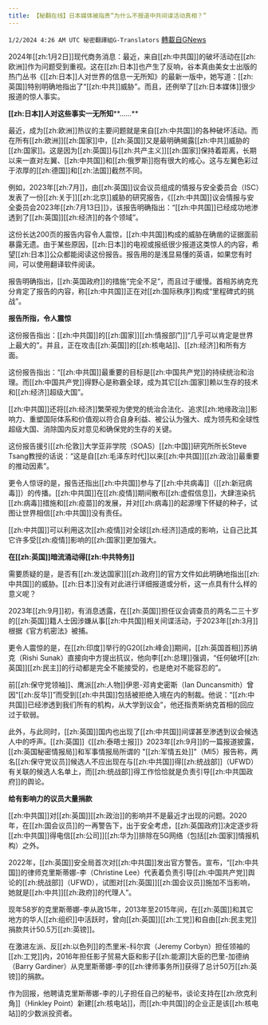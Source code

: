 ```yaml
---
title: 【秘翻在线】日本媒体被指责“为什么不报道中共间谍活动真相？”
---
```

`1/2/2024 4:26 AM UTC 秘密翻譯組G-Translators` [轉載自GNews](https://gnews.org/articles/2174332)

2024年[[zh:1月2日]]现代商务消息：最近，来自[[zh:中共国]]的破坏活动在[[zh:欧洲]]作为问题受到重视。这在[[zh:日本]]也产生了反响，谷本真由美女士出版的热门丛书《[[zh:日本]]人对世界的信息一无所知》的最新一版中，她写道：[[zh:英国]]特别明确地指出了“[[zh:中共]]威胁”。而且，还例举了[[zh:日本媒体]]很少报道的惊人事实。

**[[zh:日本]]人对这些事实一无所知****......**

最近，成为[[zh:欧洲]]热议的主要问题就是来自[[zh:中共国]]的各种破坏活动。而在所有[[zh:欧洲]][[zh:国家]]中，[[zh:英国]]又是最明确揭露[[zh:中共]]威胁的[[zh:国家]]。这是因为[[zh:英国]]与[[zh:共产主义]][[zh:国家]]保持着距离，长期以来一直对左翼、[[zh:中共国]]和[[zh:俄罗斯]]抱有很大的戒心。这与左翼色彩过于浓厚的[[zh:德国]]和[[zh:法国]]截然不同。

例如，2023年[[zh:7月]]，由[[zh:英国]]议会议员组成的情报与安全委员会（ISC）发表了一份[[zh:关于]][[zh:北京]]威胁的研究报告，《[[zh:中共国]]议会情报与安全委员会2023年[[zh:7月13日]]》，该报告明确指出：“[[zh:中共国]]已经成功地渗透到了[[zh:英国]][[zh:经济]]的各个领域”。

这份长达200页的报告内容令人震惊，[[zh:中共国]]构成的威胁在确凿的证据面前暴露无遗。由于某些原因，[[zh:日本]]的电视或报纸很少报道这类惊人的内容，希望[[zh:日本]]公众都能阅读这份报告。报告用的是浅显易懂的英语，如果您有时间，可以使用翻译软件阅读。

报告明确指出，[[zh:英国政府]]的措施“完全不足”，而且过于缓慢。首相苏纳克充分肯定了报告的内容，称[[zh:中共国]]正在对[[zh:国际秩序]]构成“里程碑式的挑战”。

**报告所指，令人震惊**

这份报告指出：[[zh:中共国]]的[[zh:国家]][[zh:情报部门]]“几乎可以肯定是世界上最大的”。并且，正在攻击[[zh:英国]]的[[zh:核电站]]、[[zh:经济]]和所有方面。

这份报告指出：“[[zh:中共国]]最重要的目标是[[zh:中国共产党]]的持续统治和治理。而[[zh:中国共产党]]得野心是称霸全球，成为其它[[zh:国家]]赖以生存的技术和[[zh:经济]]超级大国”。

[[zh:中共国]]还将[[zh:经济]]繁荣视为使党的统治合法化、追求[[zh:地缘政治]]影响力、重塑国际体系和价值观以符合自身利益、被公认为强大、成为领先和全球性超级大国、消除国内反对意见和确保党的生存的关键。

这份报告援引[[zh:伦敦]]大学亚非学院（SOAS）[[zh:中国]]研究所所长Steve Tsang教授的话说：“这是自[[zh:毛泽东时代]]以来[[zh:中共国]][[zh:政治]]最重要的推动因素”。

更令人惊讶的是，报告还指出[[zh:中共国]]参与了[[zh:中共病毒]]（[[zh:新冠病毒]]）的传播。[[zh:中共国]]在[[zh:疫情]]期间散布[[zh:虚假信息]]，大肆渲染抗[[zh:病毒]]措施和[[zh:疫苗]]的发展，并对[[zh:病毒]]的起源埋下怀疑的种子，试图让世界相信[[zh:中共国]]没有责任。

[[zh:中共国]]可以利用这次[[zh:疫情]]对全球[[zh:经济]]造成的影响，让自己比其它许多受[[zh:疫情]]影响的[[zh:国家]]更加强大。

**在[[zh:英国]]暗流涌动得[[zh:中共特务]]**

需要质疑的是，是否有[[zh:发达国家]][[zh:政府]]的官方文件如此明确地指出[[zh:中共国]]的威胁。[[zh:日本]]没有对此进行详细报道或分析，这一点具有什么样的意义呢？

2023年[[zh:9月]]初，有消息透露，在[[zh:英国]]担任议会调查员的两名二三十岁的[[zh:英国]]籍人士因涉嫌从事[[zh:中共国]]相关间谍活动，于2023年[[zh:3月]]根据《官方机密法》被捕。

更令人震惊的是，在[[zh:印度]]举行的G20[[zh:峰会]]期间，[[zh:英国首相]]苏纳克（Rishi Sunak）直接向中方提出抗议，他向李[[zh:总理]]强调，“任何破坏[[zh:英国]][[zh:民主]]的行动都是完全不能接受的，也是绝对不能容忍的”。

前[[zh:保守党领袖]]、鹰派[[zh:人物]]伊恩\-邓肯史密斯（Ian Duncansmith）曾因“[[zh:反华]]”而受到[[zh:中共国]]包括被拒绝入境在内的制裁。他说：“[[zh:中共国]]已经渗透到我们所有的机构，从大学到议会”，他还指责斯纳克首相的回应过于软弱。

此外，与此同时，[[zh:英国]]国内也出现了[[zh:中共国]]间谍甚至渗透到议会候选人中的呼声。[[zh:英国]]《[[zh:泰晤士报]]》2023年[[zh:9月]]的一篇报道披露，[[zh:英国秘密情报局]]和军事情报局所谓的 "[[zh:军情五处]]"（MI5）报告称，两名[[zh:保守党议员]]候选人不应出现在与[[zh:中共国]]得[[zh:统战部]]（UFWD）有关联的候选人名单上，而[[zh:统战部]]得工作恰恰就是负责引导[[zh:中共国政府]]的舆论。

**给有影响力的议员大量捐款**

[[zh:中共国]]对[[zh:英国]][[zh:政治]]的影响并不是最近才出现的问题。2020 年，在[[zh:国会议员]]的一再警告下，出于安全考虑，[[zh:英国政府]]决定逐步将[[zh:中共国]]得电信[[zh:公司]][[zh:华为]]排除在5G网络（包括[[zh:国家]]情报机构）之外。

2022年，[[zh:英国]]安全局首次对[[zh:中共国]]发出官方警告。宣布，“[[zh:中共国]]的律师克里斯蒂娜\-李（Christine Lee）代表着负责引导[[zh:中国共产党]]舆论的[[zh:统战部]]（UFWD），试图对[[zh:英国]][[zh:国会议员]]施加不当影响，她就是[[zh:中共]][[zh:政府]]的代理人”。

现年58岁的克里斯蒂娜\-李从政15年，2013年至2015年间，在[[zh:英国]]和其它地方的华人[[zh:组织]]中活跃时，曾向[[zh:英国]][[zh:工党]]和自由[[zh:民主党]]捐款共计50.5万[[zh:英镑]]。

在激进左派、反[[zh:以色列]]的杰里米\-科尔宾（Jeremy Corbyn）担任领袖的[[zh:工党]]内，2016年担任影子贸易大臣和影子[[zh:能源]]大臣的巴里\-加德纳（Barry Gardiner）从克里斯蒂娜\-李的[[zh:律师事务所]]获得了总计50万[[zh:英镑]]的捐款。

作为回报，他聘请克里斯蒂娜\-李的儿子担任自己的秘书，谈论支持在[[zh:欣克利角]]（Hinkley Point）新建[[zh:核电站]]，而[[zh:中共国]]的企业正是该[[zh:核电站]]的少数派投资者。
